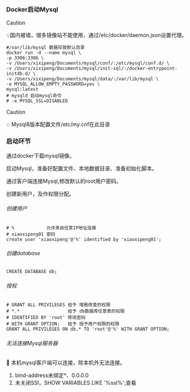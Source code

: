 

### Docker启动Mysql

> [!CAUTION]
>
> 💡国内被墙，很多镜像站不能使用，通过/etc/docker/daemon.json设置代理。

```shell
#/var/lib/mysql 数据存放默认目录
docker run -d --name mysql \
-p 3306:3306 \
-v /Users/xixipeng/Documents/mysql/conf/:/etc/mysql/conf.d/ \
-v /Users/xixipeng/Documents/mysql/init-sql/:/docker-entrypoint-initdb.d/ \
-v /Users/xixipeng/Documents/mysql/data/:/var/lib/mysql \
-e MYSQL_ALLOW_EMPTY_PASSWORD=yes \
mysql:latest 
# mysqld 启动mysql命令
# -e MYSQL_SSL=DISABLED
```

> [!CAUTION]
>
> 💡 Mysql8版本配置文件/etc/my.cnf在此目录



### 启动环节

通过docker下载mysql镜像。

启动Mysql，准备好配置文件、本地数据目录、准备初始化脚本。

通过客户端连接Mysql,修改默认的root用户密码。

创建新用户，及作权限分配。

###### 创建用户

```shell
# %            允许来自任意IP地址连接
# xiaoxipeng01 密码
create user 'xiaoxipeng'@'%' identified by 'xiaoxipeng01';
```

###### 创建database

```shell
CREATE DATABASE db;
```

###### 授权

```shell
# GRANT ALL PRIVILEGES 给予 增删改查的权限
# *.*                  给予 db数据库任意表的权限
# IDENTIFIED BY 'root' 修改密码
# WITH GRANT OPTION;   给予 授予用户权限的权限
GRANT ALL PRIVILEGES ON db.* TO 'root'@'%' WITH GRANT OPTION;
```

###### 无法连接Mysql服务器

👀 本机mysql客户端可以连接，除本机外无法连接。

1. bind-address未绑定*、0.0.0.0
2. 未关闭SSl，SHOW VARIABLES LIKE '%ssl%';查看

